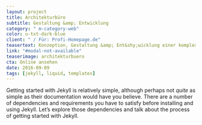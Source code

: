 ```yaml
---
layout: project
title: Architekturbüro
subtitle: Gestaltung &amp; Entwicklung
category: " m-category-web"
color: u-txt-dark-blue
client: " / Für: Profi-Homepage.de"
teasertext: Konzeption, Gestaltung &amp; Ent&shy;wicklung einer komplexen und responsiven WordPress-Theme.
link: "#modal-not-available"
teaserimage: architekturbuero
cta: Online ansehen
date: 2016-09-09
tags: [jekyll, liquid, templates]
---
```

Getting started with Jekyll is relatively simple, although perhaps not *quite* as simple as their documentation would have you believe. There are a number of dependencies and requirements you have to satisfy before installing and using Jekyll. Let’s explore those dependencies and talk about the process of getting started with Jekyll.
